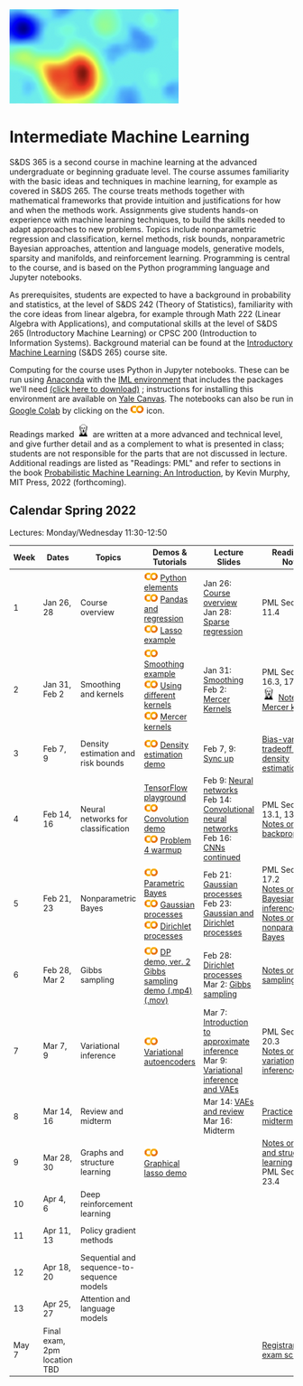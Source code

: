 <head>
  <title> Intermediate Machine Learning </title>
  <link rel="stylesheet" href="theme/css/main.css" />
  <link rel="shortcut icon" type="image/x-icon" href="favicon.ico?">
</head>


<img src="./heatmap2.png" width="300" align="bottom">

Intermediate Machine Learning
===============================


S&DS 365 is a second course in machine learning at the advanced undergraduate or beginning graduate level. The course assumes familiarity with the basic ideas and techniques in machine learning, for example as covered in S&DS 265. The course treats methods together with mathematical frameworks that provide intuition and justifications for how and when the methods work. Assignments give students hands-on experience with machine learning techniques, to build the skills needed to adapt  approaches to new problems. Topics include nonparametric regression and classification, kernel methods, risk bounds, nonparametric Bayesian approaches, attention and language models, generative models, sparsity and manifolds, and reinforcement learning. Programming is central to the course, and is based on the Python programming language and Jupyter notebooks.

As prerequisites, students are expected to have a background in probability and statistics, at the level of S&DS 242 (Theory of Statistics), familiarity with the core ideas from linear algebra, for example through Math 222 (Linear Algebra with Applications), and computational skills at the level of S&DS 265 (Introductory Machine Learning) or CPSC 200 (Introduction to Information Systems). Background material can be found at the
[Introductory Machine Learning](http://introml.ydata123.org) (S&DS 265)  course site.


Computing for the course uses Python in Jupyter notebooks. These can be run using [Anaconda](https://www.anaconda.com/products/individual) with the [IML environment](https://raw.githubusercontent.com/YData123/sds365-sp22/main/env/IML_env.yml) that includes the packages we'll need <a href="https://raw.githubusercontent.com/YData123/sds365-sp22/main/env/IML_env.zip" download>(click here to download)</a>
; instructions for installing this environment are available on [Yale Canvas](https://canvas.yale.edu).  The notebooks can also be run in [Google Colab](https://colab.research.google.com) by clicking on the [<img width="25" src="colab.svg">](https://colab.research.google.com) icon.

Readings marked <img width="25" src="scream.png"> are written at a more advanced and technical level, and give further detail and as a complement to what is presented in class; students are not responsible for the parts that are not discussed in lecture. Additional readings are listed as "Readings: PML" and refer to sections in the book [Probabilistic Machine Learning: An Introduction](https://probml.github.io/pml-book/book1.html), by Kevin Murphy, MIT Press, 2022 (forthcoming).

Calendar Spring 2022
---
Lectures: Monday/Wednesday 11:30-12:50


Week | Dates |  Topics | Demos & Tutorials |  Lecture Slides | Readings & Notes | Assignments & Exams
----------- | ----------- | ------------- | ------------ | ------------- | ------------- | -----------
1 | Jan 26, 28 |    Course overview |  [<img width="25" src="colab.svg">](https://colab.research.google.com/github/YData123/sds265-fa21/blob/master/demos/python/python-elements.ipynb) [Python elements](https://github.com/YData123/sds265-fa21/raw/main/demos/python/python-elements.zip)  <br>  [<img width="25" src="colab.svg">](https://colab.research.google.com/github/YData123/sds265-fa21/blob/master/demos/covid-trends/covid-trends.ipynb) [Pandas and regression](https://github.com/YData123/sds265-fa21/raw/main/demos/covid-trends/covid-trends.zip) <br> [<img width="25" src="colab.svg">](https://colab.research.google.com/github/YData123/sds365-sp22/blob/master/demos/lasso/lasso-example.ipynb) [Lasso example](https://github.com/YData123/sds365-sp22/raw/main/demos/lasso/lasso-example.zip)  | Jan 26: [Course overview](https://github.com/YData123/sds365-sp22/raw/main/lectures/lecture-jan-26.pdf) <br> Jan 28: [Sparse regression](https://github.com/YData123/sds365-sp22/raw/main/lectures/lecture-jan-28.pdf) | PML Section 11.4  |
2 | Jan 31, Feb 2 | Smoothing and kernels |  [<img width="25" src="colab.svg">](https://colab.research.google.com/github/YData123/sds365-sp22/blob/master/demos/smoothing/smoothing-demo.ipynb) [Smoothing example](https://github.com/YData123/sds365-sp22/raw/main/demos/smoothing/smoothing-demo.zip) <br> [<img width="25" src="colab.svg">](https://colab.research.google.com/github/YData123/sds365-sp22/blob/master/demos/smoothing/smoothing-demo2.ipynb) [Using different kernels](https://github.com/YData123/sds365-sp22/raw/main/demos/smoothing/smoothing-demo2.zip) <br> [<img width="25" src="colab.svg">](https://colab.research.google.com/github/YData123/sds365-sp22/blob/master/demos/mercer_kernels/mercer-kernel-demo.ipynb) [Mercer kernels](https://github.com/YData123/sds365-sp22/raw/main/demos/mercer_kernels/mercer-kernel-demo.zip) | Jan 31: [Smoothing](https://github.com/YData123/sds365-sp22/raw/main/lectures/lecture-jan-31.pdf) <br> Feb 2: [Mercer Kernels](https://github.com/YData123/sds365-sp22/raw/main/lectures/lecture-feb-2.pdf) <br> | PML Sections 16.3, 17.1 <br> <img width="25" src="scream.png"> [Notes on Mercer kernels](https://github.com/YData123/sds365-sp22/raw/main/notes/mercer-kernels.pdf)|
3 | Feb 7, 9 | Density estimation and risk bounds  | [<img width="25" src="colab.svg">](https://colab.research.google.com/github/YData123/sds365-sp22/blob/master/demos/smoothing/smoothing-demo3.ipynb) [Density estimation demo](https://github.com/YData123/sds365-sp22/raw/main/demos/smoothing/smoothing-demo3.zip)  | Feb 7, 9: [Sync up](https://github.com/YData123/sds365-sp22/raw/main/lectures/lecture-feb-7.pdf) | [Bias-variance tradeoff for density estimation](https://github.com/YData123/sds365-sp22/raw/main/notes/kernel-bias-variance.pdf) |  Feb 9: [<img width="25" src="colab.svg">](https://colab.research.google.com/github/YData123/sds365-sp22/blob/master/assignments/assn1/assn1.ipynb) [Assn1 out](https://github.com/YData123/sds365-sp22/raw/main/assignments/assn1/assn1.zip)
4 | Feb 14, 16 | Neural networks for classification | [TensorFlow playground](https://playground.tensorflow.org/) <br> [<img width="25" src="colab.svg">](https://colab.research.google.com/github/YData123/sds365-sp22/blob/master/demos/convolution/convolve_demo.ipynb) [Convolution demo](https://github.com/YData123/sds365-sp22/raw/main/demos/convolution/convolve_demo.zip) <br> [<img width="25" src="colab.svg">](https://colab.research.google.com/github/YData123/sds365-sp22/blob/master/demos/convolution/brain-food.ipynb) [Problem 4 warmup](https://github.com/YData123/sds365-sp22/raw/main/demos/convolution/brain-food.zip) | Feb 9: [Neural networks](https://github.com/YData123/sds365-sp22/raw/main/lectures/lecture-feb-9.pdf) <br> Feb 14: [Convolutional neural networks](https://github.com/YData123/sds365-sp22/raw/main/lectures/lecture-feb-14.pdf) <br> Feb 16: [CNNs continued](https://github.com/YData123/sds365-sp22/raw/main/lectures/lecture-feb-16.pdf) | PML Sections 13.1, 13.2 <br> [Notes on backpropagation](https://github.com/YData123/sds265-fa21/raw/main/notes/backprop.pdf) | Feb 16: [Quiz 1](https://yale.instructure.com/courses/76095/quizzes/51447)
5 | Feb 21, 23 | Nonparametric Bayes | [<img width="25" src="colab.svg">](https://colab.research.google.com/github/YData123/sds265-fa21/blob/master/demos/bayes/bayes.ipynb) [Parametric Bayes](https://github.com/YData123/sds265-fa21/raw/main/demos/bayes/bayes.zip) <br>  [<img width="25" src="colab.svg">](https://colab.research.google.com/github/YData123/sds365-sp22/blob/master/demos/gaussian_processes/gp_demo.ipynb) [Gaussian processes](https://github.com/YData123/sds365-sp22/raw/main/demos/gaussian_processes/gp_demo.zip) <br> [<img width="25" src="colab.svg">](https://colab.research.google.com/github/YData123/sds365-sp22/blob/master/demos/dirichlet_processes/dp_demo.ipynb) [Dirichlet processes](https://github.com/YData123/sds365-sp22/raw/main/demos/dirichlet_processes/dp_demo.zip) |  Feb 21: [Gaussian processes](https://github.com/YData123/sds365-sp22/raw/main/lectures/lecture-feb-21.pdf) <br> Feb 23: [Gaussian and Dirichlet processes](https://github.com/YData123/sds365-sp22/raw/main/lectures/lecture-feb-23.pdf)  | PML Section 17.2 <br> [Notes on Bayesian inference](https://github.com/YData123/sds265-fa21/raw/main/notes/bayes-notes.pdf) <br> [Notes on nonparametric Bayes](https://github.com/YData123/sds365-sp22/raw/main/notes/nonparametric-bayes.pdf) |  Feb 23: Assn 1 in; [<img width="25" src="colab.svg">](https://colab.research.google.com/github/YData123/sds365-sp22/blob/master/assignments/assn2/assn2.ipynb) [Assn2 out](https://github.com/YData123/sds365-sp22/raw/main/assignments/assn2/assn2.zip)
6 | Feb 28, Mar 2 | Gibbs sampling | [<img width="25" src="colab.svg">](https://colab.research.google.com/github/YData123/sds365-sp22/blob/master/demos/dirichlet_processes/dp_demo2.ipynb) [DP demo, ver. 2](https://github.com/YData123/sds365-sp22/raw/main/demos/dirichlet_processes/dp_demo2.zip) <br> [Gibbs sampling demo (.mp4)](https://github.com/YData123/sds365-sp22/raw/main/demos/dirichlet_processes/gibbs_movie.mp4) [(.mov)](https://github.com/YData123/sds365-sp22/raw/main/demos/dirichlet_processes/gibbs_movie.mov) | Feb 28: [Dirichlet processes](https://github.com/YData123/sds365-sp22/raw/main/lectures/lecture-feb-28.pdf) <br> Mar 2: [Gibbs sampling](https://github.com/YData123/sds365-sp22/raw/main/lectures/lecture-mar-02.pdf)  |  [Notes on Gibbs sampling](https://github.com/YData123/sds365-sp22/raw/main/notes/dpm_gibbs.pdf) | Mar 2: [Quiz 2](https://yale.instructure.com/courses/76095/quizzes/51694)
7 | Mar 7, 9 | Variational inference | [<img width="25" src="colab.svg">](https://colab.research.google.com/github/YData123/sds365-sp22/blob/master/demos/variational/vae_demo.ipynb) [Variational autoencoders](https://github.com/YData123/sds365-sp22/raw/main/demos/variational/vae_demo.zip) | Mar 7: [Introduction to approximate inference](https://github.com/YData123/sds365-sp22/raw/main/lectures/lecture-mar-07.pdf) <br>  Mar 9: [Variational inference and VAEs](https://github.com/YData123/sds365-sp22/raw/main/lectures/lecture-mar-09.pdf) | PML Section 20.3 <br> [Notes on variational inference](https://github.com/YData123/sds365-sp22/raw/main/notes/variational.pdf)  | Mar 9: Assn 2 in
8 | Mar 14, 16 | Review and midterm  | | Mar 14: [VAEs and review](https://github.com/YData123/sds365-sp22/raw/main/lectures/lecture-mar-14.pdf) <br> Mar 16: Midterm | [Practice midterm](https://yale.instructure.com/courses/76095/files/folder/Midterm) | Mar 16: Midterm exam
9 | Mar 28, 30 | Graphs and structure learning | [<img width="25" src="colab.svg">](https://colab.research.google.com/github/YData123/sds365-sp22/blob/master/demos/graphs/glasso_demo.ipynb) [Graphical lasso demo](https://github.com/YData123/sds365-sp22/raw/main/demos/graphs/glasso_demo.zip)| |  [Notes on graphs and structure learning](https://github.com/YData123/sds365-sp22/raw/main/notes/graphs.pdf) <br> PML Section 23.4 | Mar 30: Assn 3 out
10 | Apr 4, 6 | Deep reinforcement learning |  |  | | Apr 6: Quiz 3
11 | Apr 11, 13 | Policy gradient methods |  | | | Apr 13: Assn 3 in; Assn 4 out
12 | Apr 18, 20 | Sequential and sequence-to-sequence  models |  | | | Apr 20: Quiz 4
13 | Apr 25, 27 | Attention and language models |  |  | | Apr 27: Assn 4 in
   | May 7  | Final exam, 2pm location TBD | | | | [Registrar: final exam schedule](http://catalog.yale.edu/ycps/final-examination-schedules/)


<div class="classMap">
</div>
